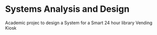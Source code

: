 # Systems Analysis and Design
Academic projec to design a System for a Smart 24 hour library Vending Kiosk

